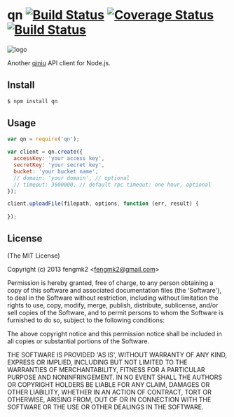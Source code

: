 qn [![Build Status](https://secure.travis-ci.org/fengmk2/qn.png)](http://travis-ci.org/fengmk2/qn) [![Coverage Status](https://coveralls.io/repos/fengmk2/qn/badge.png)](https://coveralls.io/r/fengmk2/qn) [![Build Status](https://drone.io/github.com/fengmk2/qn/status.png)](https://drone.io/github.com/fengmk2/qn/latest)
=======

![logo](https://raw.github.com/fengmk2/qn/master/logo.png)

Another [qiniu](http://docs.qiniu.com/api/) API client for Node.js.

## Install

```bash
$ npm install qn
```

## Usage

```js
var qn = require('qn');

var client = qn.create({
  accessKey: 'your access key',
  secretKey: 'your secret key',
  bucket: 'your bucket name',
  // domain: 'your domain', // optional
  // timeout: 3600000, // default rpc timeout: one hour, optional
});

client.uploadFile(filepath, options, function (err, result) {
  
});
```

## License 

(The MIT License)

Copyright (c) 2013 fengmk2 &lt;fengmk2@gmail.com&gt;

Permission is hereby granted, free of charge, to any person obtaining
a copy of this software and associated documentation files (the
'Software'), to deal in the Software without restriction, including
without limitation the rights to use, copy, modify, merge, publish,
distribute, sublicense, and/or sell copies of the Software, and to
permit persons to whom the Software is furnished to do so, subject to
the following conditions:

The above copyright notice and this permission notice shall be
included in all copies or substantial portions of the Software.

THE SOFTWARE IS PROVIDED 'AS IS', WITHOUT WARRANTY OF ANY KIND,
EXPRESS OR IMPLIED, INCLUDING BUT NOT LIMITED TO THE WARRANTIES OF
MERCHANTABILITY, FITNESS FOR A PARTICULAR PURPOSE AND NONINFRINGEMENT.
IN NO EVENT SHALL THE AUTHORS OR COPYRIGHT HOLDERS BE LIABLE FOR ANY
CLAIM, DAMAGES OR OTHER LIABILITY, WHETHER IN AN ACTION OF CONTRACT,
TORT OR OTHERWISE, ARISING FROM, OUT OF OR IN CONNECTION WITH THE
SOFTWARE OR THE USE OR OTHER DEALINGS IN THE SOFTWARE.
